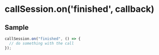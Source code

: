 # callSession.on('finished', callback)

## Sample

```ts
callSession.on("finished", () => {
  // do something with the call
});
```


